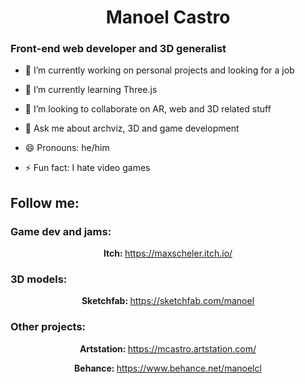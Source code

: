 <h1 align=center> Manoel Castro </h1>
<h3>Front-end web developer and 3D generalist</h3>

- 🔭 I’m currently working on personal projects and looking for a job

- 🌱 I’m currently learning Three.js

- 👯 I’m looking to collaborate on AR, web and 3D related stuff

- 💬 Ask me about archviz, 3D and game development

- 😄 Pronouns: he/him

- ⚡ Fun fact: I hate video games

<h2 >Follow me:</h2>
<h3 >Game dev and jams:</h3>
<p align=center> <strong>Itch: </strong><a href="https://maxscheler.itch.io/"> https://maxscheler.itch.io/</a> </p>
<h3 >3D models:</h3>
<p align=center> <strong>Sketchfab: </strong><a href="https://sketchfab.com/manoel"> https://sketchfab.com/manoel</a> </p>
<h3 >Other projects:</h3>
<p align=center> <strong>Artstation: </strong><a href="https://mcastro.artstation.com/"> https://mcastro.artstation.com/</a> </p>
<p align=center> <strong>Behance: </strong><a href="https://www.behance.net/manoelcl"> https://www.behance.net/manoelcl</a> </p>
